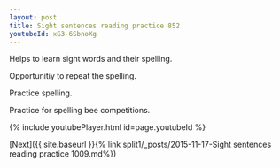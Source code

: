 ```yaml
---
layout: post
title: Sight sentences reading practice 852
youtubeId: xG3-6SbnoXg
---
```

 
 
Helps to learn sight words and their spelling.

Opportunitiy to repeat the spelling. 

Practice spelling. 
 
Practice for spelling bee competitions. 
 
{% include youtubePlayer.html id=page.youtubeId %}
 
 

[Next]({{ site.baseurl }}{% link  split1/_posts/2015-11-17-Sight sentences reading practice 1009.md%})
 
